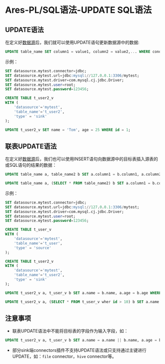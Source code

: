 # Ares-PL/SQL语法-UPDATE SQL语法

## UPDATE语法

在定义好[数据源](datasource.md)后，我们就可以使用UPDATE语句更新数据源中的数据:

```sql
UPDATE table_name SET column1 = value1, column2 = value2,... WHERE condition;
```

示例：

```sql
SET datasource.mytest.connector=jdbc;
SET datasource.mytest.url=jdbc:mysql://127.0.0.1:3306/mytest;
SET datasource.mytest.driver=com.mysql.cj.jdbc.Driver;
SET datasource.mytest.user=root;
SET datasource.mytest.password=123456;

CREATE TABLE t_user2_v
WITH (
    'datasource'='mytest',
    'table_name'='t_user2',
    'type' = 'sink'
);

UPDATE t_user2_v SET name = 'Tom', age = 25 WHERE id = 1;
```

## 联表UPDATE语法

在定义好[数据源](datasource.md)后，我们也可以使用INSERT语句向数据源中的目标表插入源表的或SQL语句的结果的数据：

```sql
UPDATE table_name a, table_name2 b SET a.column1 = b.column1, a.column2 = b.column2,... WHERE a.column3 = b.column3;
```

```sql
UPDATE table_name a, (SELECT * FROM table_name2) b SET a.column1 = b.column1, a.column2 = b.column2,... WHERE a.column3 = b.column3;
```
示例：

```sql
SET datasource.mytest.connector=jdbc;
SET datasource.mytest.url=jdbc:mysql://127.0.0.1:3306/mytest;
SET datasource.mytest.driver=com.mysql.cj.jdbc.Driver;
SET datasource.mytest.user=root;
SET datasource.mytest.password=123456;

CREATE TABLE t_user_v
WITH (
    'datasource'='mytest',
    'table_name'='t_user',
    'type' = 'source'
);

CREATE TABLE t_user2_v
WITH (
    'datasource'='mytest',
    'table_name'='t_user2',
    'type' = 'sink'
);

UPDATE t_user2_v a, t_user_v b SET a.name = b.name, a.age = b.age WHERE a.id = b.id;

UPDATE t_user2_v a, (SELECT * FROM t_user_v wher id > 10) b SET a.name = b.name, a.age = b.age WHERE a.id = b.id;
```

## 注意事项

- 联表UPDATE语法中不能将目标表的字段作为输入字段，如：
```sql
UPDATE t_user2_v a, t_user_v b SET a.name = a.name || b.name, a.age = b.age WHERE a.id = a.id + b.id;
```

- 部分sink端connectors插件不支持UPDATE语法或只支持通过主键进行UPDATE，如：`file` connector，`hive` connector等。